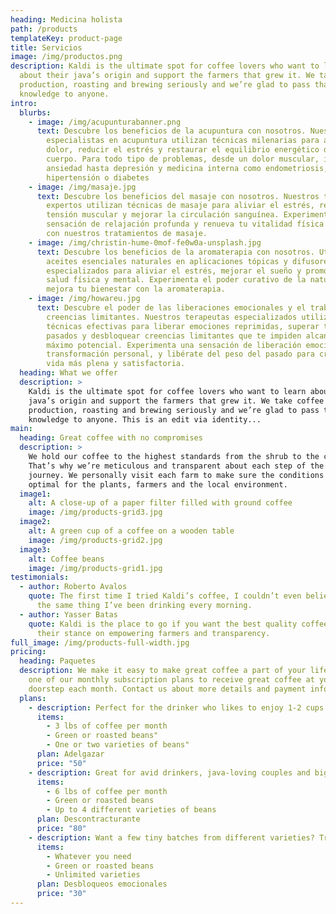 ```yaml
---
heading: Medicina holista
path: /products
templateKey: product-page
title: Servicios
image: /img/productos.png
description: Kaldi is the ultimate spot for coffee lovers who want to learn
  about their java’s origin and support the farmers that grew it. We take coffee
  production, roasting and brewing seriously and we’re glad to pass that
  knowledge to anyone.
intro:
  blurbs:
    - image: /img/acupunturabanner.png
      text: Descubre los beneficios de la acupuntura con nosotros. Nuestros
        especialistas en acupuntura utilizan técnicas milenarias para aliviar el
        dolor, reducir el estrés y restaurar el equilibrio energético del
        cuerpo. Para todo tipo de problemas, desde un dolor muscular, insomnio,
        ansiedad hasta depresión y medicina interna como endometriosis,
        hipertensión o diabetes
    - image: /img/masaje.jpg
      text: Descubre los beneficios del masaje con nosotros. Nuestros terapeutas
        expertos utilizan técnicas de masaje para aliviar el estrés, reducir la
        tensión muscular y mejorar la circulación sanguínea. Experimenta una
        sensación de relajación profunda y renueva tu vitalidad física y mental
        con nuestros tratamientos de masaje.
    - image: /img/christin-hume-0mof-fe0w0a-unsplash.jpg
      text: Descubre los beneficios de la aromaterapia con nosotros. Utilizamos
        aceites esenciales naturales en aplicaciones tópicas y difusores
        especializados para aliviar el estrés, mejorar el sueño y promover la
        salud física y mental. Experimenta el poder curativo de la naturaleza y
        mejora tu bienestar con la aromaterapia.
    - image: /img/howareu.jpg
      text: Descubre el poder de las liberaciones emocionales y el trabajo con
        creencias limitantes. Nuestros terapeutas especializados utilizan
        técnicas efectivas para liberar emociones reprimidas, superar traumas
        pasados y desbloquear creencias limitantes que te impiden alcanzar tu
        máximo potencial. Experimenta una sensación de liberación emocional y
        transformación personal, y libérate del peso del pasado para crear una
        vida más plena y satisfactoria.
  heading: What we offer
  description: >
    Kaldi is the ultimate spot for coffee lovers who want to learn about their
    java’s origin and support the farmers that grew it. We take coffee
    production, roasting and brewing seriously and we’re glad to pass that
    knowledge to anyone. This is an edit via identity...
main:
  heading: Great coffee with no compromises
  description: >
    We hold our coffee to the highest standards from the shrub to the cup.
    That’s why we’re meticulous and transparent about each step of the coffee’s
    journey. We personally visit each farm to make sure the conditions are
    optimal for the plants, farmers and the local environment.
  image1:
    alt: A close-up of a paper filter filled with ground coffee
    image: /img/products-grid3.jpg
  image2:
    alt: A green cup of a coffee on a wooden table
    image: /img/products-grid2.jpg
  image3:
    alt: Coffee beans
    image: /img/products-grid1.jpg
testimonials:
  - author: Roberto Avalos
    quote: The first time I tried Kaldi’s coffee, I couldn’t even believe that was
      the same thing I’ve been drinking every morning.
  - author: Yasser Batas
    quote: Kaldi is the place to go if you want the best quality coffee. I love
      their stance on empowering farmers and transparency.
full_image: /img/products-full-width.jpg
pricing:
  heading: Paquetes
  description: We make it easy to make great coffee a part of your life. Choose
    one of our monthly subscription plans to receive great coffee at your
    doorstep each month. Contact us about more details and payment info.
  plans:
    - description: Perfect for the drinker who likes to enjoy 1-2 cups per day.
      items:
        - 3 lbs of coffee per month
        - Green or roasted beans"
        - One or two varieties of beans"
      plan: Adelgazar
      price: "50"
    - description: Great for avid drinkers, java-loving couples and bigger crowds
      items:
        - 6 lbs of coffee per month
        - Green or roasted beans
        - Up to 4 different varieties of beans
      plan: Descontracturante
      price: "80"
    - description: Want a few tiny batches from different varieties? Try our custom plan
      items:
        - Whatever you need
        - Green or roasted beans
        - Unlimited varieties
      plan: Desbloqueos emocionales
      price: "30"
---
```

